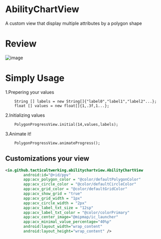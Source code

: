 # AbilityChartView
A custom view that display multiple attributes by a polygon shape

# Review
![image](https://github.com/TacticalTwerking/PolygonProgressView/blob/master/art/GifArt.gif)

# Simply Usage

1.Prepering your values

        String [] labels = new String[]{"label0","label1","label2"...};
        float [] values = new float[]{1,.3f,1...};
2.Initializing values

        PolygonProgressView.initial(14,values,labels);
3.Animate it!

        PolygonProgressView.animateProgress();



## Customizations your view
```xml
<io.github.tacticaltwerking.abilitychartview.AbilityChartView
        android:id="@+id/ppv"
        app:acv_polygon_color = "@color/defaultPolygonColor"
        app:acv_circle_color = "@color/defaultCircleColor"
        app:acv_grid_color = "@color/defaultGridColor"
        app:acv_show_grid = "true"
        app:acv_grid_width = "1px"
        app:acv_circle_width = "2px"
        app:acv_label_txt_size = "12sp"
        app:acv_label_txt_color = "@color/colorPrimary"
        app:acv_center_image="@mipmap/ic_launcher"
        app:acv_minimal_value_percentage="40%p"
        android:layout_width="wrap_content"
        android:layout_height="wrap_content" />
```

